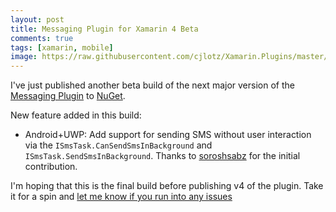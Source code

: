 ```yaml
---
layout: post
title: Messaging Plugin for Xamarin 4 Beta
comments: true
tags: [xamarin, mobile]
image: https://raw.githubusercontent.com/cjlotz/Xamarin.Plugins/master/Messaging/Plugin.Messaging.png
---
```


I've just published another beta build of the next major version of the [Messaging Plugin](https://github.com/cjlotz/Xamarin.Plugins) to [NuGet](https://www.nuget.org/packages/Xam.Plugins.Messaging/4.0.0-alpha2).  

New feature added in this build:
- Android+UWP: Add support for sending SMS without user interaction via the `ISmsTask.CanSendSmsInBackground` and `ISmsTask.SendSmsInBackground`.  Thanks to [soroshsabz](https://github.com/soroshsabz) for the initial contribution.

I'm hoping that this is the final build before publishing v4 of the plugin.  Take it for a spin and [let me know if you run into any issues](https://github.com/cjlotz/Xamarin.Plugins/issues)